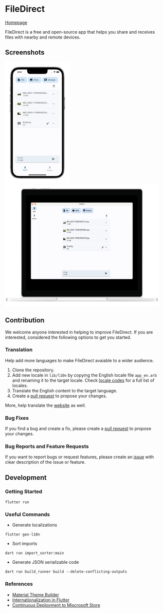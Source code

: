 # FileDirect

[Homepage](https://filedirect.zeroblue.xyz/)

FileDirect is a free and open-source app that helps you share and receives files with nearby and remote devices.

## Screenshots

<img src="assets/screenshot/mobile.png" alt="mobile" height="400"/> <img src="assets/screenshot/desktop.png" alt="mobile" height="400"/>

## Contribution

We welcome anyone interested in helping to improve FileDirect. If you are interested, considered the following options to get you started.

### Translation

Help add more languages to make FileDirect avaiable to a wider audience.

1. Clone the repository.
2. Add new locale in `lib/l10n` by copying the English locale file `app_en.arb` and renaming it to the target locale. Check [locale codes](https://saimana.com/list-of-country-locale-code/) for a full list of locales.
3. Translate the English content to the target language.
4. Create a [pull request](https://docs.github.com/en/pull-requests/collaborating-with-pull-requests/proposing-changes-to-your-work-with-pull-requests) to propose your changes.

More, help translate the [website](https://github.com/ZeroBlueXYZ/FileDirect-Website) as well.

### Bug Fixes

If you find a bug and create a fix, please create a [pull request](https://docs.github.com/en/pull-requests/collaborating-with-pull-requests/proposing-changes-to-your-work-with-pull-requests) to propose your changes.

### Bug Reports and Feature Requests

If you want to report bugs or request features, please create an [issue](https://github.com/ZeroBlueXYZ/FileDirect/issues) with clear description of the issue or feature.

## Development

### Getting Started

```
flutter run
```

### Useful Commands
- Generate localizations
```
flutter gen-l10n
```
- Sort imports
```
dart run import_sorter:main
```
- Generate JSON serializable code
```
dart run build_runner build --delete-conflicting-outputs
```

### References
- [Material Theme Builder](https://m3.material.io/theme-builder)
- [Internationalization in Flutter](https://docs.flutter.dev/ui/accessibility-and-localization/internationalization)
- [Continuous Deployment to Miscrosoft Store](https://docs.flutter.dev/deployment/windows#github-actions-cicd)
